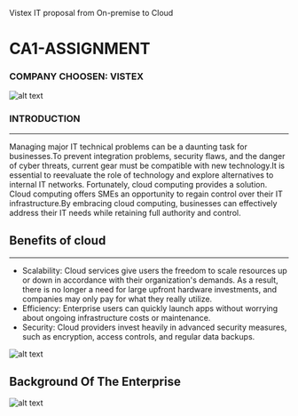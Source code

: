 Vistex IT proposal from On-premise to Cloud 
# CA1-ASSIGNMENT 

### COMPANY CHOOSEN: VISTEX 

![alt text](https://cdn.contactcenterworld.com/images/company/vistex-largex5-logo.png)

### **INTRODUCTION**
________________
 Managing major IT technical problems can be a daunting task for businesses.To prevent integration problems, security flaws, and the danger of cyber threats, current gear must be compatible with new technology.It is essential to reevaluate the role of technology and explore alternatives to internal IT networks. Fortunately, cloud computing provides a solution. Cloud computing offers SMEs an opportunity to regain control over their IT infrastructure.By embracing cloud computing, businesses can effectively address their IT needs while retaining full authority and control.
 
## Benefits of cloud 
_____________________
- Scalability: Cloud services give users the freedom to scale resources up or down in accordance with their organization's demands. As a result, there is no longer a need for large upfront hardware investments, and companies may only pay for what they really utilize.
- Efficiency: Enterprise users can quickly launch apps without worrying about ongoing infrastructure costs or maintenance.
- Security: Cloud providers invest heavily in advanced security measures, such as encryption, access controls, and regular data backups.
  
![alt text](https://www.onlinemanipal.com/wp-content/uploads/2022/09/BENEFITS-OF-CLOUD-COMPUTING--1024x889.png)

## **Background Of The Enterprise**

![alt text](https://static.wixstatic.com/media/328f95_eb3c9779f9604f97a214838d1e5828e8~mv2.png/v1/fill/w_2500,h_1406,al_c/328f95_eb3c9779f9604f97a214838d1e5828e8~mv2.png)

